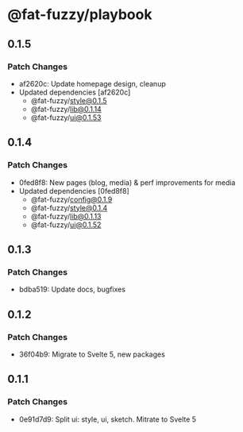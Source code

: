 # @fat-fuzzy/playbook

## 0.1.5

### Patch Changes

- af2620c: Update homepage design, cleanup
- Updated dependencies [af2620c]
  - @fat-fuzzy/style@0.1.5
  - @fat-fuzzy/lib@0.1.14
  - @fat-fuzzy/ui@0.1.53

## 0.1.4

### Patch Changes

- 0fed8f8: New pages (blog, media) & perf improvements for media
- Updated dependencies [0fed8f8]
  - @fat-fuzzy/config@0.1.9
  - @fat-fuzzy/style@0.1.4
  - @fat-fuzzy/lib@0.1.13
  - @fat-fuzzy/ui@0.1.52

## 0.1.3

### Patch Changes

- bdba519: Update docs, bugfixes

## 0.1.2

### Patch Changes

- 36f04b9: Migrate to Svelte 5, new packages

## 0.1.1

### Patch Changes

- 0e91d7d9: Split ui: style, ui, sketch. Mitrate to Svelte 5

